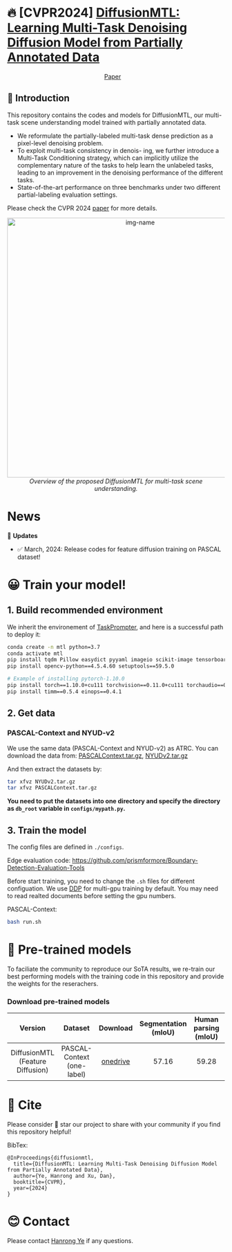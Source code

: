 # :fire: [CVPR2024] [DiffusionMTL: Learning Multi-Task Denoising Diffusion Model from Partially Annotated Data](https://openreview.net/pdf?id=-CwPopPJda)

<p align="center">
    <a href="https://openreview.net/pdf?id=-CwPopPJda">Paper</a>&nbsp;&nbsp;&nbsp;&nbsp;
</p>  

##  :scroll: Introduction
This repository contains the codes and models for DiffusionMTL, our multi-task scene understanding model trained with partially annotated data. 

- We reformulate the partially-labeled multi-task dense prediction as a pixel-level denoising problem.
- To exploit multi-task consistency in denois- ing, we further introduce a Multi-Task Conditioning strategy, which can implicitly utilize the complementary nature of the tasks to help learn the unlabeled tasks, leading to an improvement in the denoising performance of the different tasks.
- State-of-the-art performance on three benchmarks under two different partial-labeling evaluation settings.

Please check the CVPR 2024 [paper](https://openreview.net/pdf?id=-CwPopPJda) for more details.
<p align="center">
  <img alt="img-name" src="https://github.com/prismformore/Multi-Task-Transformer/assets/14089338/5862c11f-cd1b-464c-b04e-28a729dde7d4" width="600">
  <br>
    <em>Overview of the proposed DiffusionMTL for multi-task scene understanding.</em>
</p>


# News
:triangular_flag_on_post: **Updates** 
- :white_check_mark: March, 2024: Release codes for feature diffusion training on PASCAL dataset!


# :grinning: Train your model!

## 1. Build recommended environment
We inherit the environement of [TaskPrompter](https://github.com/prismformore/Multi-Task-Transformer/tree/main/TaskPrompter), and here is a successful path to deploy it:
```bash
conda create -n mtl python=3.7
conda activate mtl
pip install tqdm Pillow easydict pyyaml imageio scikit-image tensorboard termcolor matplotlib
pip install opencv-python==4.5.4.60 setuptools==59.5.0

# Example of installing pytorch-1.10.0 
pip install torch==1.10.0+cu111 torchvision==0.11.0+cu111 torchaudio==0.10.0 -f https://download.pytorch.org/whl/torch_stable.html
pip install timm==0.5.4 einops==0.4.1
```


## 2. Get data
### PASCAL-Context and NYUD-v2
We use the same data (PASCAL-Context and NYUD-v2) as ATRC. You can download the data from:
[PASCALContext.tar.gz](https://hkustconnect-my.sharepoint.com/:u:/g/personal/hyeae_connect_ust_hk/ER57KyZdEdxPtgMCai7ioV0BXCmAhYzwFftCwkTiMmuM7w?e=2Ex4ab),
[NYUDv2.tar.gz](https://hkustconnect-my.sharepoint.com/:u:/g/personal/hyeae_connect_ust_hk/EZ-2tWIDYSFKk7SCcHRimskBhgecungms4WFa_L-255GrQ?e=6jAt4c)

And then extract the datasets by:
```bash
tar xfvz NYUDv2.tar.gz
tar xfvz PASCALContext.tar.gz
```

**You need to put the datasets into one directory and specify the directory as ```db_root``` variable in ```configs/mypath.py```.**


## 3. Train the model
The config files are defined in ```./configs```.

Edge evaluation code: https://github.com/prismformore/Boundary-Detection-Evaluation-Tools

Before start training, you need to change the ```.sh``` files for different configuation. We use [DDP](https://pytorch.org/tutorials/intermediate/ddp_tutorial.html) for multi-gpu training by default. You may need to read realted documents before setting the gpu numbers. 

PASCAL-Context:
```bash
bash run.sh
```

# :partying_face:	 Pre-trained models
To faciliate the community to reproduce our SoTA results, we re-train our best performing models with the training code in this repository and provide the weights for the reserachers.

### Download pre-trained models
|Version | Dataset | Download | Segmentation (mIoU) |  Human parsing (mIoU) | Saliency (maxF) | Normals (mErr) | Boundary (odsF) | 
|:-:|:-:|:-:|:-:|:-:|:-:|:-:|:-:|
| DiffusionMTL (Feature Diffusion)| PASCAL-Context (one-label) | [onedrive](https://hkustconnect-my.sharepoint.com/:u:/g/personal/hyeae_connect_ust_hk/ERxytOgnrZpBhBkaJNdBTlUBHNKu7E92MHeNRb7jQshhuw?e=wCCle4) | 57.16 | 59.28 |78.00 | 16.17 | 64.60 |

# :hugs: Cite
Please consider :star2: star our project to share with your community if you find this repository helpful!

BibTex:
```
@InProceedings{diffusionmtl,
  title={DiffusionMTL: Learning Multi-Task Denoising Diffusion Model from Partially Annotated Data},
  author={Ye, Hanrong and Xu, Dan},
  booktitle={CVPR},
  year={2024}
}
```

# :blush: Contact
Please contact [Hanrong Ye](https://sites.google.com/site/yhrspace/) if any questions.
